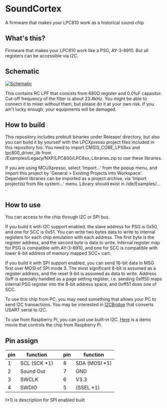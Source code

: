 # SoundCortex
A firmware that makes your LPC810 work as a historical sound chip

## What's this?
Firmware that makes your LPC810 work like a PSG, AY-3-8910. But all registers can be accessible via I2C.

## Schematic
[![Schematic](https://raw.githubusercontent.com/toyoshim/SoundCortex/master/schem.png "Schematic")](https://upverter.com/toyoshim/564092a49959599c/I2CBridge/)

This contains RC LPF that consists from 680Ω register and 0.01uF capasitor. Cut-off frequency of the filter is about 23.4kHz.
You might be able to connect it to mixer without them, but please do it at your own risk. If you ain't lucky enough, your equipments will be damaged.

## How to build
This repository includes prebiult binaries under Release/ directory, but also you can build it by yourself with the LPCXpresso project files included in this repository too.
You need to import CMSIS_CORE_LPX8xx and lpc800_driver_lib from <lpcxpresso>/Examples/Legacy/NXP/LPC800/LPC8xx_Libraries.zip to use these libraries.

If you are using MCUXpresso, select 'Import...' from the popup menu, and import this project by 'General > Existing Projects into Workspace'. Dependent libraries can be imported as a project archive, via 'Import project(s) from file system...' menu. Library should exist in <mcuxpresso>/ide/Examples/... .

## How to use
You can access to the chip through I2C or SPI bus.

If you build it with I2C support enabled, the slave address for PSG is 0x50, and one for SCC is 0x51. You can write two bytes data to write to internal registers for each chip emulation with each address. The first byte is the register address, and the second byte is data to write. Internal register map for PSG is compatible with AY-3-8910, and one for SCC is compatible with lower 8-bit address of memory mapped SCC+ cart.

If you build it with SPI support enabled, you can send 16-bit data in MSG first over MOSI of SPI mode 3. The most significant 8-bit is assumed as a register address, and the reset 8-bit is assumed as data to write. Address 0xff is specially handled as a page setting register, i.e. sending 0xff50 maps internal PSG register into the 8-bit address space, and 0xff51 does one of SCC.

To use this chip from PC, you may need something that allows your PC to send I2C transactions.
You may be interested in [I2CBridge](https://github.com/toyoshim/I2CBridge) that converts USART serial to I2C.

To use from Raspberry Pi, you can just use built-in I2C. [Here](https://youtu.be/buaCriXYXNY) is a demo movie that controls the chip from Raspberry Pi.

## Pin assign
|pin|  function  | |pin|  function   |
|---|------------|-|---|-------------|
| 1 |SCL (SCK *1)| | 8 |SDA (MOSI *1)|
| 2 |Sound Out   | | 7 |GND          |
| 3 |SWCLK       | | 6 |V3.3         |
| 4 |SWDIO       | | 5 |(SSEL *1)    |

(*1) is description for SPI enabled built
